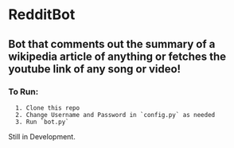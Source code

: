 # RedditBot

## Bot that comments out the summary of a wikipedia article of anything or fetches the youtube link of any song or video!
### To Run:
      1. Clone this repo
      2. Change Username and Password in `config.py` as needed
      3. Run `bot.py`
Still in Development.
